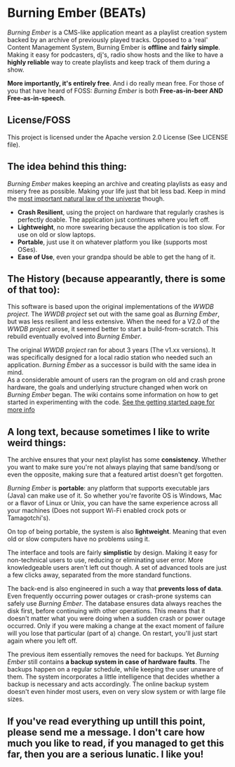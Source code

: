 # Burning Ember (BEATs)
*Burning Ember* is a CMS-like application meant as a playlist creation system backed by an archive of previously played tracks. Opposed to a 'real' Content Management System, Burning Ember is **offline** and **fairly simple**. Making it easy for podcasters, dj's, radio show hosts and the like to have a **highly reliable** way to create playlists and keep track of them during a show. 

**More importantly, it's entirely free**. And i do really mean free. For those of you that have heard of FOSS: *Burning Ember* is both **Free-as-in-beer AND Free-as-in-speech**.

## License/FOSS
This project is licensed under the Apache version 2.0 License (See LICENSE file).


## The idea behind this thing:
*Burning Ember* makes keeping an archive and creating playlists as easy and misery free as possible. Making your life just that bit less bad. Keep in mind the [most important natural law of the universe](https://en.wikipedia.org/wiki/The_law_of_conservation_of_misery) though.
* **Crash Resilient**, using the project on hardware that regularly crashes is perfectly doable. The application just continues where you left off.
* **Lightweight**, no more swearing because the application is too slow. For use on old or slow laptops.
* **Portable**, just use it on whatever platform you like (supports most OSes).
* **Ease of Use**, even your grandpa should be able to get the hang of it.

## The History (because appearantly, there is some of that too):
This software is based upon the original implementations of the *WWDB project*.
The *WWDB project* set out with the same goal as *Burning Ember*,
but was less resilient and less extensive.
When the need for a V2.0 of the *WWDB project* arose, it seemed better to start a build-from-scratch.
This rebuild eventually evolved into *Burning Ember*.

The original *WWDB project* ran for about 3 years (The v1.xx versions).
It was specifically designed for a local radio station who needed such an application.
*Burning Ember* as a successor is build with the same idea in mind.  
As a considerable amount of users ran the program on old and crash prone hardware,
the goals and underlying structure changed when work on *Burning Ember* began.
The wiki contains some information on how to get started in experimenting with the code.
[See the getting started page for more info](https://github.com/witmoca/BurningEmber/wiki/Getting-Started)

## A long text, because sometimes I like to write weird things:
The archive ensures that your next playlist has some **consistency**. Whether you want to make sure you're not always playing that same band/song or even the opposite, making sure that a featured artist doesn't get forgotten.  

*Burning Ember* is **portable**: any platform that supports executable jars (Java) can make use of it. So whether you're favorite OS is Windows, Mac or a flavor of Linux or Unix, you can have the same experience across all your machines (Does not support Wi-Fi enabled crock pots or Tamagotchi's). 

On top of being portable, the system is also **lightweight**. Meaning that even old or slow computers have no problems using it. 

The interface and tools are fairly **simplistic** by design. Making it easy for non-technical users to use, reducing or eliminating user error. More knowledgeable users aren't left out though. A set of advanced tools are just a few clicks away, separated from the more standard functions.

The back-end is also engineered in such a way that **prevents loss of data**. Even frequently occurring power outages or crash-prone systems can safely use *Burning Ember*. The database ensures data always reaches the disk first, before continuing with other operations. This means that it doesn't matter what you were doing when a sudden crash or power outage occurred. Only if you were making a change at the exact moment of failure will you lose that particular (part of a) change. On restart, you'll just start again where you left off. 

The previous item essentially removes the need for backups. Yet *Burning Ember* still contains **a backup system in case of hardware faults**. The backups happen on a regular schedule, while keeping the user unaware of them. The system incorporates a little intelligence that decides whether a backup is necessary and acts accordingly. The online backup system doesn't even hinder most users, even on very slow system or with large file sizes.

## If you've read everything up untill this point, please send me a message. I don't care how much you like to read, if you managed to get this far, then you are a serious lunatic. I like you!
